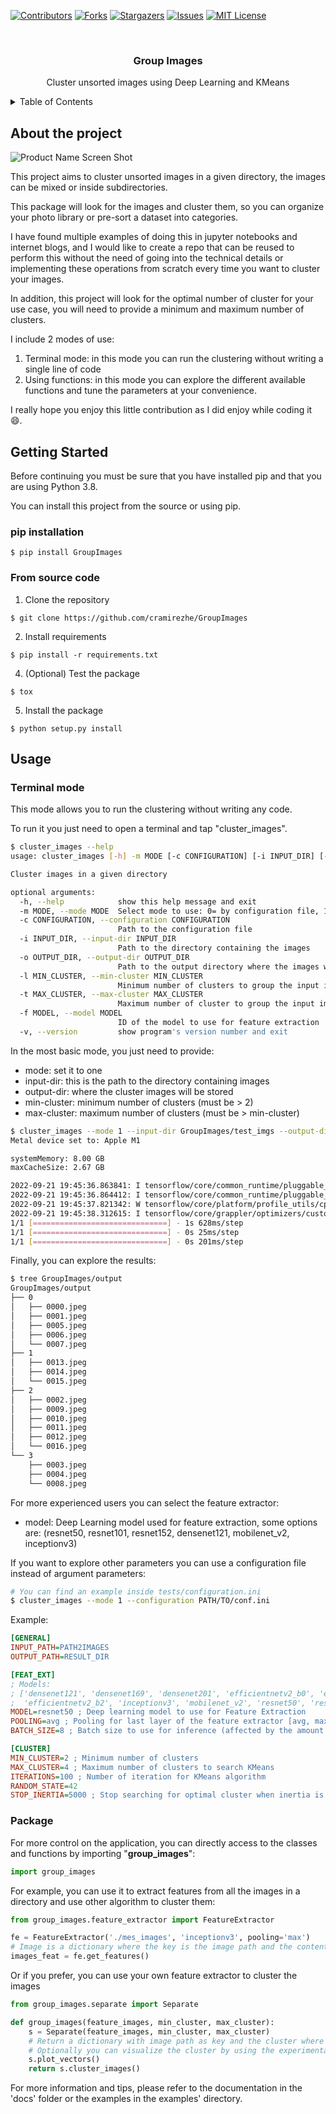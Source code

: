 [![Contributors][contributors-shield]][contributors-url]
[![Forks][forks-shield]][forks-url]
[![Stargazers][stars-shield]][stars-url]
[![Issues][issues-shield]][issues-url]
[![MIT License][license-shield]][license-url]

<!-- PROJECT LOGO -->
<br />
<div align="center">


  <h3 align="center">Group Images</h3>

  <p align="center">
    Cluster unsorted images using Deep Learning and KMeans
    <br />
   </p>
</div>

<!-- TABLE OF CONTENTS -->
<details>
  <summary>Table of Contents</summary>
  <ol>
    <li>
      <a href="#about-the-project">About the project</a>
    </li>
    <li>
      <a href="#getting-started">Getting Started</a>
      <ul>
        <li><a href="#pip-installation">pip installation</a></li>
        <li><a href="#from-source-code">From source code</a></li>
      </ul>
    </li>
    <li>
      <a href="#usage">Usage</a>
      <ul>
        <li><a href="##terminal-mode">Terminal mode</a></li>
        <li><a href="##package">Package</a></li>
      </ul>
    </li>
  </ol>
</details>


## About the project

![Product Name Screen Shot][product-screenshot]

This project aims to cluster unsorted images in a given directory, the images can be mixed
or inside subdirectories.

This package will look for the images and cluster them, so you can organize your photo library or
pre-sort a dataset into categories.

I have found multiple examples of doing this in jupyter notebooks and internet blogs,
and I would like to create a repo that can be reused to perform this without the need of
going into the technical details or implementing these operations from scratch every time you
want to cluster your images.

In addition, this project will look for the optimal number of cluster for your use case,
you will need to provide a minimum and maximum number of clusters.

I include 2 modes of use:

1. Terminal mode: in this mode you can run the clustering without writing a single line of code
2. Using functions: in this mode you can explore the different available functions and tune the parameters
at your convenience.

I really hope you enjoy this little contribution as I did enjoy while coding it :smile:.

## Getting Started

Before continuing you must be sure that you have installed pip and that you are using Python 3.8.

You can install this project from the source or using pip.

### pip installation
```shell
$ pip install GroupImages
```

### From source code
1. Clone the repository
```shell
$ git clone https://github.com/cramirezhe/GroupImages
```
2. Install requirements
```shell
$ pip install -r requirements.txt
```
4. (Optional) Test the package
```shell
$ tox
```
5. Install the package
```shell
$ python setup.py install
```

## Usage

### Terminal mode

This mode allows you to run the clustering without writing any code.

To run it you just need to open a terminal and tap "cluster_images".

```sh
$ cluster_images --help
usage: cluster_images [-h] -m MODE [-c CONFIGURATION] [-i INPUT_DIR] [-o OUTPUT_DIR] [-l MIN_CLUSTER] [-t MAX_CLUSTER] [-f MODEL] [-v]

Cluster images in a given directory

optional arguments:
  -h, --help            show this help message and exit
  -m MODE, --mode MODE  Select mode to use: 0= by configuration file, 1= by args parameters
  -c CONFIGURATION, --configuration CONFIGURATION
                        Path to the configuration file
  -i INPUT_DIR, --input-dir INPUT_DIR
                        Path to the directory containing the images
  -o OUTPUT_DIR, --output-dir OUTPUT_DIR
                        Path to the output directory where the images will be saved
  -l MIN_CLUSTER, --min-cluster MIN_CLUSTER
                        Minimum number of clusters to group the input images
  -t MAX_CLUSTER, --max-cluster MAX_CLUSTER
                        Maximum number of cluster to group the input images
  -f MODEL, --model MODEL
                        ID of the model to use for feature extraction
  -v, --version         show program's version number and exit
```

In the most basic mode, you just need to provide:
* mode: set it to one
* input-dir: this is the path to the directory containing images
* output-dir: where the cluster images will be stored
* min-cluster: minimum number of clusters (must be > 2)
* max-cluster: maximum number of clusters (must be > min-cluster)

```sh
$ cluster_images --mode 1 --input-dir GroupImages/test_imgs --output-dir GroupImages/output --min-cluster 2 --max-cluster 4
Metal device set to: Apple M1

systemMemory: 8.00 GB
maxCacheSize: 2.67 GB

2022-09-21 19:45:36.863841: I tensorflow/core/common_runtime/pluggable_device/pluggable_device_factory.cc:305] Could not identify NUMA node of platform GPU ID 0, defaulting to 0. Your kernel may not have been built with NUMA support.
2022-09-21 19:45:36.864412: I tensorflow/core/common_runtime/pluggable_device/pluggable_device_factory.cc:271] Created TensorFlow device (/job:localhost/replica:0/task:0/device:GPU:0 with 0 MB memory) -> physical PluggableDevice (device: 0, name: METAL, pci bus id: <undefined>)
2022-09-21 19:45:37.821342: W tensorflow/core/platform/profile_utils/cpu_utils.cc:128] Failed to get CPU frequency: 0 Hz
2022-09-21 19:45:38.312615: I tensorflow/core/grappler/optimizers/custom_graph_optimizer_registry.cc:113] Plugin optimizer for device_type GPU is enabled.
1/1 [==============================] - 1s 628ms/step
1/1 [==============================] - 0s 25ms/step
1/1 [==============================] - 0s 201ms/step
```

Finally, you can explore the results:

```sh
$ tree GroupImages/output
GroupImages/output
├── 0
│   ├── 0000.jpeg
│   ├── 0001.jpeg
│   ├── 0005.jpeg
│   ├── 0006.jpeg
│   └── 0007.jpeg
├── 1
│   ├── 0013.jpeg
│   ├── 0014.jpeg
│   └── 0015.jpeg
├── 2
│   ├── 0002.jpeg
│   ├── 0009.jpeg
│   ├── 0010.jpeg
│   ├── 0011.jpeg
│   ├── 0012.jpeg
│   └── 0016.jpeg
└── 3
    ├── 0003.jpeg
    ├── 0004.jpeg
    └── 0008.jpeg
```

For more experienced users you can select the feature extractor:

* model: Deep Learning model used for feature extraction, some options are:
  (resnet50, resnet101, resnet152, densenet121, mobilenet_v2, inceptionv3)

If you want to explore other parameters you can use a configuration file instead
of argument parameters:

```sh
# You can find an example inside tests/configuration.ini
$ cluster_images --mode 1 --configuration PATH/TO/conf.ini
```

Example:

```ini
[GENERAL]
INPUT_PATH=PATH2IMAGES
OUTPUT_PATH=RESULT_DIR

[FEAT_EXT]
; Models: 
; ['densenet121', 'densenet169', 'densenet201', 'efficientnetv2_b0', 'efficientnetv2_b1',
;  'efficientnetv2_b2', 'inceptionv3', 'mobilenet_v2', 'resnet50', 'resnet101', 'resnet152']
MODEL=resnet50 ; Deep learning model to use for Feature Extraction
POOLING=avg ; Pooling for last layer of the feature extractor [avg, max, None]
BATCH_SIZE=8 ; Batch size to use for inference (affected by the amount of free memory)

[CLUSTER]
MIN_CLUSTER=2 ; Minimum number of clusters
MAX_CLUSTER=4 ; Maximum number of clusters to search KMeans
ITERATIONS=100 ; Number of iteration for KMeans algorithm
RANDOM_STATE=42
STOP_INERTIA=5000 ; Stop searching for optimal cluster when inertia is below this value
```

### Package

For more control on the application, you can directly access to the classes and functions by
importing "****group_images****":

```python
import group_images
```

For example, you can use it to extract features from all the images in a directory and use
other algorithm to cluster them:

```python
from group_images.feature_extractor import FeatureExtractor

fe = FeatureExtractor('./mes_images', 'inceptionv3', pooling='max')
# Image is a dictionary where the key is the image path and the content is the feature vector
images_feat = fe.get_features()
```

Or if you prefer, you can use your own feature extractor to cluster the images

```python
from group_images.separate import Separate

def group_images(feature_images, min_cluster, max_cluster):
    s = Separate(feature_images, min_cluster, max_cluster)
    # Return a dictionary with image path as key and the cluster where it was sorted.
    # Optionally you can visualize the cluster by using the experimental feature:
    s.plot_vectors()
    return s.cluster_images()
```

For more information and tips, please refer to the documentation in the 'docs' folder or the
examples in the examples' directory.


<!-- MARKDOWN LINKS & IMAGES -->
<!-- https://www.markdownguide.org/basic-syntax/#reference-style-links -->
[contributors-shield]: https://img.shields.io/github/contributors/cramirezhe/GroupImages.svg?style=for-the-badge
[contributors-url]: https://github.com/cramirezhe/GroupImages/graphs/contributors
[forks-shield]: https://img.shields.io/github/forks/cramirezhe/GroupImages.svg?style=for-the-badge
[forks-url]: https://github.com/cramirezhe/GroupImages/network/members
[stars-shield]: https://img.shields.io/github/stars/cramirezhe/GroupImages.svg?style=for-the-badge
[stars-url]: https://github.com/cramirezhe/GroupImages/stargazers
[issues-shield]: https://img.shields.io/github/issues/cramirezhe/GroupImages.svg?style=for-the-badge
[issues-url]: https://github.com/cramirezhe/GroupImages/issues
[license-shield]: https://img.shields.io/github/license/cramirezhe/GroupImages.svg?style=for-the-badge
[license-url]: https://github.com/cramirezhe/GroupImages/blob/main/LICENSE
[product-screenshot]: images/Plot_Example.png

